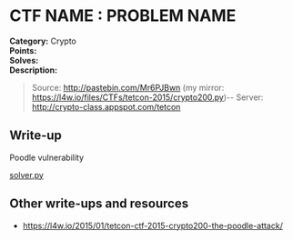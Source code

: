 # CTF NAME : PROBLEM NAME

**Category:** Crypto  
**Points:**  
**Solves:**  
**Description:**  

>Source: http://pastebin.com/Mr6PJBwn (my mirror: https://l4w.io/files/CTFs/tetcon-2015/crypto200.py)--
>Server: http://crypto-class.appspot.com/tetcon

## Write-up

Poodle vulnerability

[solver.py](solver.py)

## Other write-ups and resources

* <https://l4w.io/2015/01/tetcon-ctf-2015-crypto200-the-poodle-attack/>

